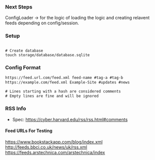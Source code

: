 ### Next Steps

ConfigLoader -> for the logic of loading the logic and creating relavent feeds
depending on config/session.

### Setup

```shell

# Create database
touch storage/database/database.sqlite

```

### Config Format

```txt
https://feed.url.com/feed.xml feed-name #tag-a #tag-b
https://example.com/feed.xml Example-Site #updates #news

# Lines starting with a hash are considered comments
# Empty lines are fine and will be ignored
```

### RSS Info

- Spec: https://cyber.harvard.edu/rss/rss.html#comments

#### Feed URLs For Testing

https://www.bookstackapp.com/blog/index.xml
http://feeds.bbci.co.uk/news/uk/rss.xml
https://feeds.arstechnica.com/arstechnica/index
